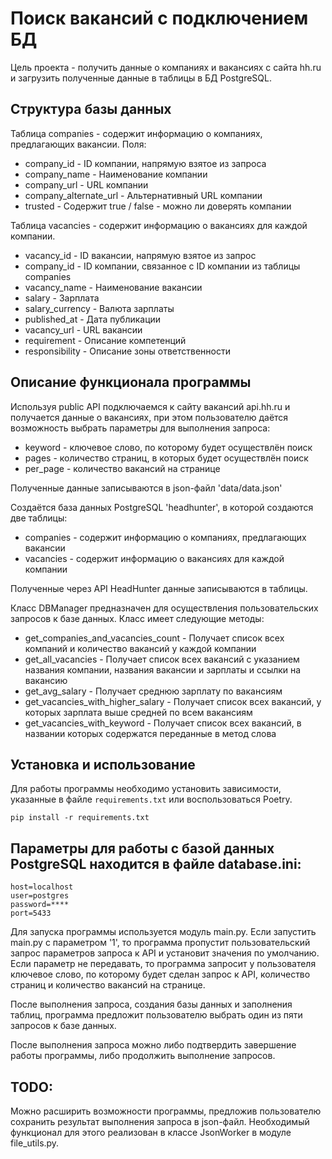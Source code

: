 # Поиск вакансий с подключением БД
Цель проекта - получить данные о компаниях и вакансиях с сайта hh.ru и загрузить полученные данные в таблицы в БД PostgreSQL.


## Структура базы данных
Таблица companies - содержит информацию о компаниях, предлагающих вакансии.
Поля:
* company_id - ID компании, напрямую взятое из запроса
* company_name - Наименование компании
* company_url - URL компании
* company_alternate_url - Альтернативный URL компании
* trusted - Содержит true / false - можно ли доверять компании

Таблица vacancies - содержит информацию о вакансиях для каждой компании.
* vacancy_id - ID вакансии, напрямую взятое из запрос
* company_id - ID компании, связанное с ID компании из таблицы companies
* vacancy_name - Наименование вакансии
* salary - Зарплата
* salary_currency - Валюта зарплаты
* published_at - Дата публикации
* vacancy_url - URL вакансии
* requirement - Описание компетенций
* responsibility - Описание зоны ответственности


##  Описание функционала программы
 Используя public API подключаемся к сайту вакансий api.hh.ru и получается данные о вакансиях, при этом пользователю 
 даётся возможность выбрать параметры для выполнения запроса:
* keyword - ключевое слово, по которому будет осуществлён поиск
* pages - количество страниц, в которых будет осуществлён поиск
* per_page - количество вакансий на странице

Полученные данные записываются в json-файл 'data/data.json'

Создаётся база данных PostgreSQL 'headhunter', в которой создаются две таблицы:
* companies - содержит информацию о компаниях, предлагающих вакансии
* vacancies - содержит информацию о вакансиях для каждой компании

Полученные через API HeadHunter данные записываются в таблицы.

Класс DBManager предназначен для осуществления пользовательских запросов к базе данных.
Класс имеет следующие методы:
* get_companies_and_vacancies_count - Получает список всех компаний и количество вакансий у каждой компании
* get_all_vacancies - Получает список всех вакансий с указанием названия компании, названия вакансии и зарплаты и ссылки на
        вакансию
* get_avg_salary - Получает среднюю зарплату по вакансиям
* get_vacancies_with_higher_salary - Получает список всех вакансий, у которых зарплата выше средней по всем вакансиям
* get_vacancies_with_keyword - Получает список всех вакансий, в названии которых содержатся переданные в метод слова


## Установка и использование
Для работы программы необходимо установить зависимости, указанные в файле `requirements.txt` или воспользоваться Poetry.
```
pip install -r requirements.txt
```

## Параметры для работы с базой данных PostgreSQL находится в файле database.ini:

```
host=localhost
user=postgres
password=****
port=5433
```

Для запуска программы используется модуль main.py.
Если запустить main.py c параметром '1', то программа пропустит пользовательский запрос параметров запроса к API и 
установит значения по умолчанию. Если параметр не передавать, то программа запросит у пользователя ключевое слово, 
по которому будет сделан запрос к API, количество страниц и количество вакансий на странице. 

После выполнения запроса, создания базы данных и заполнения таблиц, программа предложит пользователю выбрать один 
из пяти запросов к базе данных.

После выполнения запроса можно либо подтвердить завершение работы программы, либо продолжить выполнение запросов.

## TODO:
Можно расширить возможности программы, предложив пользователю сохранить результат выполнения запроса в json-файл. 
Необходимый функционал для этого реализован в классе JsonWorker в модуле file_utils.py.
